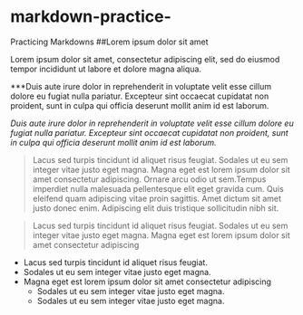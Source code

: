 # markdown-practice-
Practicing Markdowns
##Lorem ipsum dolor sit amet

Lorem ipsum dolor sit amet, consectetur adipiscing elit, sed do eiusmod tempor incididunt ut labore et dolore magna aliqua.

***Duis aute irure dolor in reprehenderit in voluptate velit esse cillum dolore eu fugiat nulla pariatur. Excepteur sint occaecat cupidatat non proident, sunt in culpa qui officia deserunt mollit anim id est laborum.

*Duis aute irure dolor in reprehenderit in voluptate velit esse cillum dolore eu fugiat nulla pariatur. Excepteur sint occaecat cupidatat non proident, sunt in culpa qui officia deserunt mollit anim id est laborum.*

> Lacus sed turpis tincidunt id aliquet risus feugiat. Sodales ut eu sem integer vitae justo eget magna. Magna eget est lorem ipsum dolor sit amet consectetur adipiscing.  Ornare arcu odio ut sem.Tempus imperdiet nulla malesuada pellentesque elit eget gravida cum. Quis eleifend quam adipiscing vitae proin sagittis.  Amet dictum sit amet justo donec enim. Adipiscing elit duis tristique sollicitudin nibh sit.

> Lacus sed turpis tincidunt id aliquet risus feugiat. Sodales ut eu sem integer vitae justo eget magna. Magna eget est lorem ipsum dolor sit amet consectetur adipiscing

- Lacus sed turpis tincidunt id aliquet risus feugiat.
- Sodales ut eu sem integer vitae justo eget magna.
- Magna eget est lorem ipsum dolor sit amet consectetur adipiscing
   - Sodales ut eu sem integer vitae justo eget magna.
   - Sodales ut eu sem integer vitae justo eget magna.

